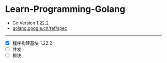 # Learn-Programming-Golang

- Go Version 1.22.2  
- [golang.google.cn/ref/spec](https://golang.google.cn/ref/spec)

---

- [x] 程序构建基块 1.22.2
- [ ] 并发
- [ ] 模块